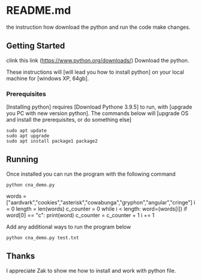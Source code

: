 # README.md

the instruction how download the python and run the code make changes.

## Getting Started

clink this link (https://www.python.org/downloads/) Download the python.

These instructions will [will lead you how to install python] on your local machine for [windows XP, 64gb].

### Prerequisites

[Installing python] requires [Download Pythone 3.9.5] to run, with [upgrade you PC with new version python]. The commands below will [upgrade OS and install the prerequisites, or do something else]

```
sudo apt update
sudo apt upgrade
sudo apt install package1 package2
```

## Running
Once installed you can run the program with the following command

```
python cna_demo.py
```
words = ["aardvark","cookies","asterisk","cowabunga","gryphon","angular","cringe"]
i = 0
length = len(words)
c_counter = 0
while i < length:
    word=(words[i])
    if word[0] == "c":
        print(word)
        c_counter = c_counter + 1
    i += 1

Add any additional ways to run the program below

```
python cna_demo.py test.txt
```

## Thanks
I appreciate Zak to show me how to install and work with python file.
